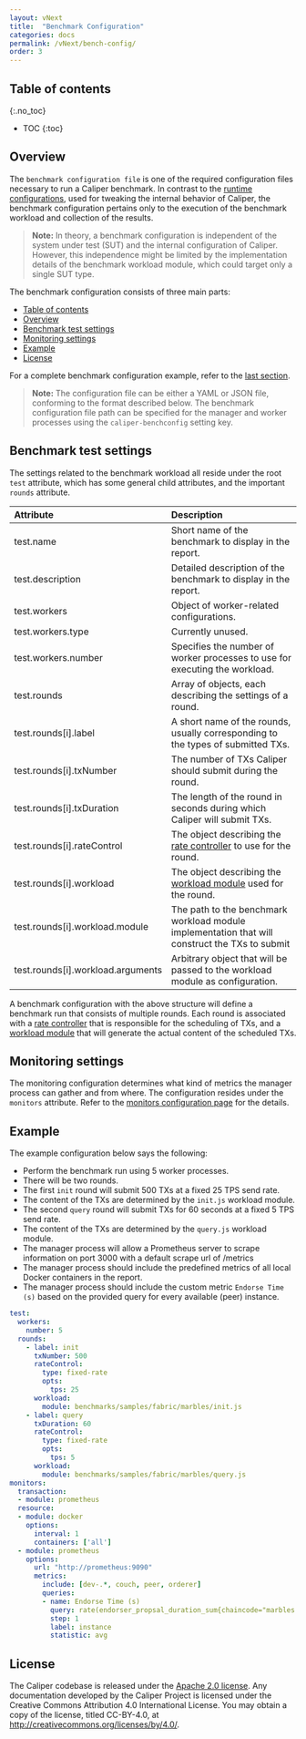```yaml
---
layout: vNext
title:  "Benchmark Configuration"
categories: docs
permalink: /vNext/bench-config/
order: 3
---
```


## Table of contents
{:.no_toc}

- TOC
{:toc}

## Overview

The `benchmark configuration file` is one of the required configuration files necessary to run a Caliper benchmark. In contrast to the [runtime configurations](./Runtime_Configuration.md), used for tweaking the internal behavior of Caliper, the benchmark configuration pertains only to the execution of the benchmark workload and collection of the results.

> __Note:__ In theory, a benchmark configuration is independent of the system under test (SUT) and the internal configuration of Caliper. However, this independence might be limited by the implementation details of the benchmark workload module, which could target only a single SUT type.

The benchmark configuration consists of three main parts:
- [Table of contents](#table-of-contents)
- [Overview](#overview)
- [Benchmark test settings](#benchmark-test-settings)
- [Monitoring settings](#monitoring-settings)
- [Example](#example)
- [License](#license)

For a complete benchmark configuration example, refer to the [last section](#example).

> __Note:__ The configuration file can be either a YAML or JSON file, conforming to the format described below. The benchmark configuration file path can be specified for the manager and worker processes using the `caliper-benchconfig` setting key.

## Benchmark test settings

The settings related to the benchmark workload all reside under the root `test` attribute, which has some general child attributes, and the important `rounds` attribute.

| Attribute | Description |
|:----------|:------------|
| test.name | Short name of the benchmark to display in the report. |
| test.description | Detailed description of the benchmark to display in the report. |
| test.workers | Object of worker-related configurations. |
| test.workers.type | Currently unused. |
| test.workers.number | Specifies the number of worker processes to use for executing the workload. |
| test.rounds | Array of objects, each describing the settings of a round. |
| test.rounds[i].label | A short name of the rounds, usually corresponding to the types of submitted TXs. |
| test.rounds[i].txNumber | The number of TXs Caliper should submit during the round. |
| test.rounds[i].txDuration | The length of the round in seconds during which Caliper will submit TXs. |
| test.rounds[i].rateControl | The object describing the [rate controller](./Rate_Controllers.md) to use for the round. |
| test.rounds[i].workload | The object describing the [workload module](./Workload_Module.md) used for the round.
| test.rounds[i].workload.module | The path to the benchmark workload module implementation that will construct the TXs to submit |
| test.rounds[i].workload.arguments | Arbitrary object that will be passed to the workload module as configuration. |

A benchmark configuration with the above structure will define a benchmark run that consists of multiple rounds. Each round is associated with a [rate controller](./Rate_Controllers.md) that is responsible for the scheduling of TXs, and a [workload module](./Workload_Module.md) that will generate the actual content of the scheduled TXs.

## Monitoring settings

The monitoring configuration determines what kind of metrics the manager process can gather and from where. The configuration resides under the `monitors` attribute. Refer to the [monitors configuration page](./ResourceAndTransactionMonitors.md) for the details.

## Example

The example configuration below says the following:

* Perform the benchmark run using 5 worker processes.
* There will be two rounds.
* The first `init` round will submit 500 TXs at a fixed 25 TPS send rate.
* The content of the TXs are determined by the `init.js` workload module.
* The second `query` round will submit TXs for 60 seconds at a fixed 5 TPS send rate.
* The content of the TXs are determined by the `query.js` workload module.
* The manager process will allow a Prometheus server to scrape information on port 3000 with a default scrape url of /metrics
* The manager process should include the predefined metrics of all local Docker containers in the report.
* The manager process should include the custom metric `Endorse Time (s)` based on the provided query for every available (peer) instance.

```yaml
test:
  workers:
    number: 5
  rounds:
    - label: init
      txNumber: 500
      rateControl:
        type: fixed-rate
        opts:
          tps: 25
      workload:
        module: benchmarks/samples/fabric/marbles/init.js
    - label: query
      txDuration: 60
      rateControl:
        type: fixed-rate
        opts:
          tps: 5
      workload:
        module: benchmarks/samples/fabric/marbles/query.js
monitors:
  transaction:
  - module: prometheus
  resource:
  - module: docker
    options:
      interval: 1
      containers: ['all']
  - module: prometheus
    options:
      url: "http://prometheus:9090"
      metrics:
        include: [dev-.*, couch, peer, orderer]
        queries:
        - name: Endorse Time (s)
          query: rate(endorser_propsal_duration_sum{chaincode="marbles:v0"}[5m])/rate(endorser_propsal_duration_count{chaincode="marbles:v0"}[5m])
          step: 1
          label: instance
          statistic: avg
```

## License
The Caliper codebase is released under the [Apache 2.0 license](./LICENSE.md). Any documentation developed by the Caliper Project is licensed under the Creative Commons Attribution 4.0 International License. You may obtain a copy of the license, titled CC-BY-4.0, at http://creativecommons.org/licenses/by/4.0/.